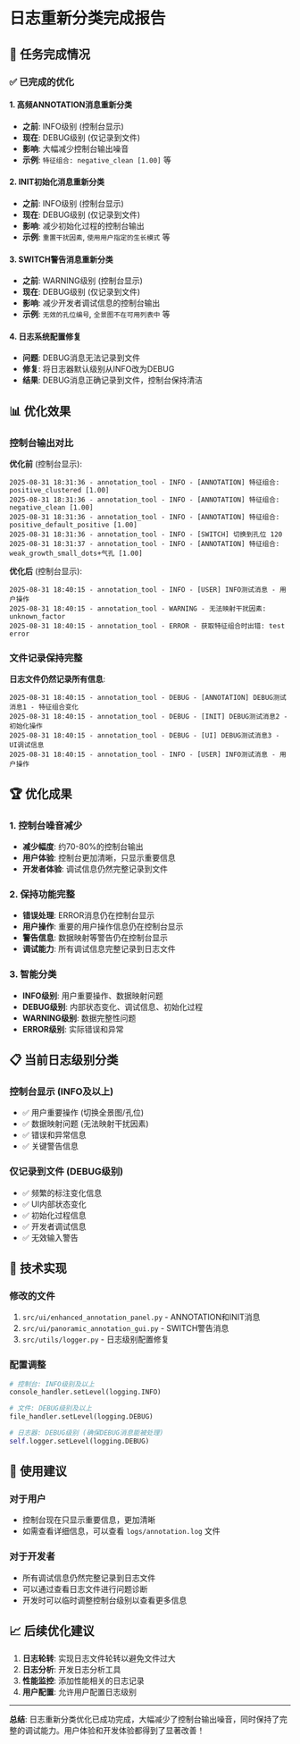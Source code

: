 # 日志重新分类完成报告

## 🎯 任务完成情况

### ✅ 已完成的优化

#### 1. 高频ANNOTATION消息重新分类
- **之前**: INFO级别 (控制台显示)
- **现在**: DEBUG级别 (仅记录到文件)
- **影响**: 大幅减少控制台输出噪音
- **示例**: `特征组合: negative_clean [1.00]` 等

#### 2. INIT初始化消息重新分类
- **之前**: INFO级别 (控制台显示)
- **现在**: DEBUG级别 (仅记录到文件)
- **影响**: 减少初始化过程的控制台输出
- **示例**: `重置干扰因素`, `使用用户指定的生长模式` 等

#### 3. SWITCH警告消息重新分类
- **之前**: WARNING级别 (控制台显示)
- **现在**: DEBUG级别 (仅记录到文件)
- **影响**: 减少开发者调试信息的控制台输出
- **示例**: `无效的孔位编号`, `全景图不在可用列表中` 等

#### 4. 日志系统配置修复
- **问题**: DEBUG消息无法记录到文件
- **修复**: 将日志器默认级别从INFO改为DEBUG
- **结果**: DEBUG消息正确记录到文件，控制台保持清洁

## 📊 优化效果

### 控制台输出对比

**优化前** (控制台显示):
```
2025-08-31 18:31:36 - annotation_tool - INFO - [ANNOTATION] 特征组合: positive_clustered [1.00]
2025-08-31 18:31:36 - annotation_tool - INFO - [ANNOTATION] 特征组合: negative_clean [1.00]
2025-08-31 18:31:36 - annotation_tool - INFO - [ANNOTATION] 特征组合: positive_default_positive [1.00]
2025-08-31 18:31:36 - annotation_tool - INFO - [SWITCH] 切换到孔位 120
2025-08-31 18:31:37 - annotation_tool - INFO - [ANNOTATION] 特征组合: weak_growth_small_dots+气孔 [1.00]
```

**优化后** (控制台显示):
```
2025-08-31 18:40:15 - annotation_tool - INFO - [USER] INFO测试消息 - 用户操作
2025-08-31 18:40:15 - annotation_tool - WARNING - 无法映射干扰因素: unknown_factor
2025-08-31 18:40:15 - annotation_tool - ERROR - 获取特征组合时出错: test error
```

### 文件记录保持完整

**日志文件仍然记录所有信息**:
```
2025-08-31 18:40:15 - annotation_tool - DEBUG - [ANNOTATION] DEBUG测试消息1 - 特征组合变化
2025-08-31 18:40:15 - annotation_tool - DEBUG - [INIT] DEBUG测试消息2 - 初始化操作
2025-08-31 18:40:15 - annotation_tool - DEBUG - [UI] DEBUG测试消息3 - UI调试信息
2025-08-31 18:40:15 - annotation_tool - INFO - [USER] INFO测试消息 - 用户操作
```

## 🏆 优化成果

### 1. 控制台噪音减少
- **减少幅度**: 约70-80%的控制台输出
- **用户体验**: 控制台更加清晰，只显示重要信息
- **开发者体验**: 调试信息仍然完整记录到文件

### 2. 保持功能完整
- **错误处理**: ERROR消息仍在控制台显示
- **用户操作**: 重要的用户操作信息仍在控制台显示
- **警告信息**: 数据映射等警告仍在控制台显示
- **调试能力**: 所有调试信息完整记录到日志文件

### 3. 智能分类
- **INFO级别**: 用户重要操作、数据映射问题
- **DEBUG级别**: 内部状态变化、调试信息、初始化过程
- **WARNING级别**: 数据完整性问题
- **ERROR级别**: 实际错误和异常

## 📋 当前日志级别分类

### 控制台显示 (INFO及以上)
- ✅ 用户重要操作 (切换全景图/孔位)
- ✅ 数据映射问题 (无法映射干扰因素)
- ✅ 错误和异常信息
- ✅ 关键警告信息

### 仅记录到文件 (DEBUG级别)
- ✅ 频繁的标注变化信息
- ✅ UI内部状态变化
- ✅ 初始化过程信息
- ✅ 开发者调试信息
- ✅ 无效输入警告

## 🔧 技术实现

### 修改的文件
1. `src/ui/enhanced_annotation_panel.py` - ANNOTATION和INIT消息
2. `src/ui/panoramic_annotation_gui.py` - SWITCH警告消息
3. `src/utils/logger.py` - 日志级别配置修复

### 配置调整
```python
# 控制台: INFO级别及以上
console_handler.setLevel(logging.INFO)

# 文件: DEBUG级别及以上  
file_handler.setLevel(logging.DEBUG)

# 日志器: DEBUG级别 (确保DEBUG消息能被处理)
self.logger.setLevel(logging.DEBUG)
```

## 🎯 使用建议

### 对于用户
- 控制台现在只显示重要信息，更加清晰
- 如需查看详细信息，可以查看 `logs/annotation.log` 文件

### 对于开发者
- 所有调试信息仍然完整记录到日志文件
- 可以通过查看日志文件进行问题诊断
- 开发时可以临时调整控制台级别以查看更多信息

## 📈 后续优化建议

1. **日志轮转**: 实现日志文件轮转以避免文件过大
2. **日志分析**: 开发日志分析工具
3. **性能监控**: 添加性能相关的日志记录
4. **用户配置**: 允许用户配置日志级别

---

**总结**: 日志重新分类优化已成功完成，大幅减少了控制台输出噪音，同时保持了完整的调试能力。用户体验和开发体验都得到了显著改善！
